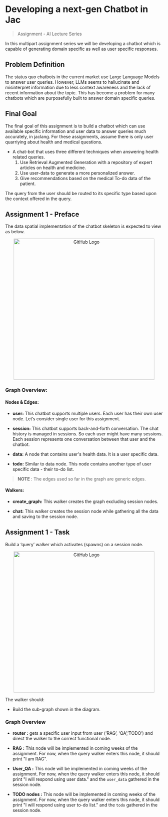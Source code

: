 # Developing a next-gen Chatbot in Jac
> Assignment - AI Lecture Series

In this multipart assignment series we will be developing a chatbot which is capable of generating domain specific as well as user specific responses.

## Problem Definition

The status quo chatbots in the current market use Large Language Models to answer user queries. However, LLMs seems to hallucinate and misinterpret information due to less context awareness and the lack of recent information about the topic. This has become a problem for many chatbots which are purposefully built to answer domain specific queries.

## Final Goal

The final goal of this assignment is to build a chatbot which can use available specific information and user data to answer queries much accurately, in jaclang. For these assignments, assume there is only user quarriying about health and medical questions.

- A chat-bot that uses three different techniques when answering health related queries.
  1. Use Retrieval Augmented Generation with a repository of expert articles on health and medicine.
  2. Use user-data to generate a more personalized answer.
  3. Give recommendations based on the medical To-do data of the patient.

The query from the user should be routed to its specific type based upon the context offered in the query.

## Assignment 1 - Preface

The data spatial implementation of the chatbot skeleton is expected to view as below.

<p align="center">
  <img src="https://github.com/savini98/jac-chat-buddy/blob/main/Images/DSP.png" alt="GitHub Logo" width="450">
</p>

### Graph Overview:

  #### Nodes & Edges:

- **user:** This chatbot supports multiple users. Each user has their own user node. Let’s consider single user for this assignment.

- **session:** This chatbot supports back-and-forth conversation. The chat history is managed in sessions. So each user might have many sessions. Each session represents one conversation between that user and the chatbot.

- **data:** A node that contains user's health data. It is a user specific data.

- **todo:** Similar to data node. This node contains another type of user specific data - their to-do list.

> **NOTE** :
>   The edges used so far in the graph are generic edges.

#### Walkers:

- **create_graph:** This walker creates the graph excluding session nodes.

- **chat:** This walker creates the session node while gathering all the data and saving to the session node.

## Assignment 1 - Task

Build a ‘query’ walker which activates (spawns) on a session node.

<p align="center">
  <img src="https://github.com/savini98/jac-chat-buddy/blob/main/Images/Task_1.png" alt="GitHub Logo" width="450">
</p>

The walker should:
- Build the sub-graph shown in the diagram.

### Graph Overview
- **router :** gets a specific user input from user (‘RAG’, ‘QA’,’TODO’) and direct the walker to the correct functional node.

- **RAG :** This node will be implemented in coming weeks of the assignment. For now, when the query walker enters this node, it should print "I am RAG".

- **User_QA :** This node will be implemented in coming weeks of the assignment. For now, when the query walker enters this node, it should print "I will respond using user data." and the ```user_data``` gathered in the session node.

- **TODO nodes :** This node will be implemented in coming weeks of the assignment. For now, when the query walker enters this node, it should print "I will respond using user to-do list." and the ```todo``` gathered in the session node.
